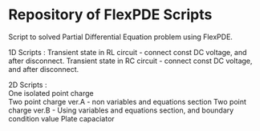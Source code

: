 # Repository of FlexPDE Scripts

Script to solved Partial Differential Equation problem using FlexPDE.

1D Scripts :
	Transient state in RL circuit - connect const DC voltage, and after disconnect.
	Transient state in RC circuit - connect const DC voltage, and after disconnect.

2D Scripts :</br>
	One isolated point charge</br>
	Two point charge ver.A - non variables and equations section
	Two point charge ver.B - Using variables and equations section, and boundary condition value
	Plate capaciator</br>

